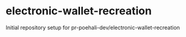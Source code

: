 # electronic-wallet-recreation

Initial repository setup for pr-poehali-dev/electronic-wallet-recreation